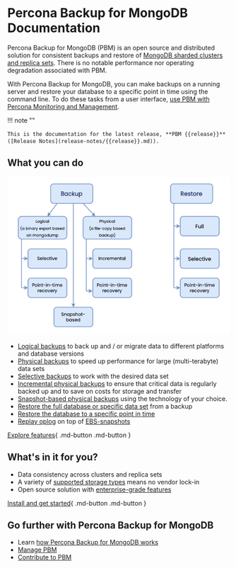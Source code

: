 # Percona Backup for MongoDB Documentation


Percona Backup for MongoDB (PBM) is an open source and distributed solution for consistent backups and restore of [MongoDB sharded clusters and replica sets](details/deployments.md). There is no notable performance nor operating degradation associated with PBM.

With Percona Backup for MongoDB, you can make backups on a running server and restore your database to a specific point in time using the command line. To do these tasks from a user interface, [use PBM with Percona Monitoring and Management](https://docs.percona.com/percona-monitoring-and-management/get-started/backup/index.html).


!!! note ""

    This is the documentation for the latest release, **PBM {{release}}** ([Release Notes](release-notes/{{release}}.md)).

## What you can do

![image](_images/backups-infographic.png)


* [Logical backups](features/logical.md) to back up and / or migrate data to different platforms and database versions
* [Physical backups](features/physical.md) to speed up performance for large (multi-terabyte) data sets
* [Selective backups](features/selective-backup.md) to work with the desired data set
* [Incremental physical backups](features/incremental-backup.md) to ensure that critical data is regularly backed up and to save on costs for storage and transfer
* [Snapshot-based physical backups](snapshots.md) using the technology of your choice.
* [Restore the full database or specific data set](usage/restore.md) from a backup
* [Restore the database to a specific point in time](features/point-in-time-recovery.md)
* [Replay oplog](usage/oplog-replay.md) on top of [EBS-snapshots](reference/glossary.md#ebs-snapshot)


[Explore features](features/backup-types.md){ .md-button .md-button }

## What's in it for you?

* Data consistency across clusters and replica sets
* A variety of [supported storage types](details/storage-configuration.md) means no vendor lock-in
* Open source solution with [enterprise-grade features](features/comparison.md) 

[Install and get started](installation.md){ .md-button .md-button }

## Go further with Percona Backup for MongoDB

* Learn [how Percona Backup for MongoDB works](intro.md)
* [Manage PBM](manage/upgrading.md) 
* [Contribute to PBM](reference/contributing.md) 



